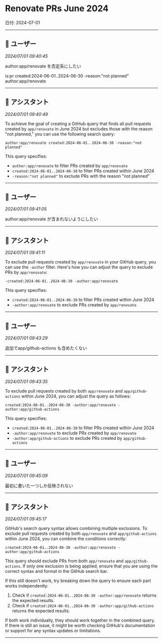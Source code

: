 # Renovate PRs June 2024

日付: 2024-07-01

---

## 👤 ユーザー
*2024/07/01 09:40:45*

author:app/renovate を否定系にしたい

is:pr created:2024-06-01..2024-06-30 -reason:"not planned" author:app/renovate

---

## 🤖 アシスタント
*2024/07/01 09:40:49*

To achieve the goal of creating a GitHub query that finds all pull requests created by `app/renovate` in June 2024 but excludes those with the reason "not planned," you can use the following search query:

```
author:app/renovate created:2024-06-01..2024-06-30 -reason:"not planned"
```

This query specifies:
- `author:app/renovate` to filter PRs created by `app/renovate`
- `created:2024-06-01..2024-06-30` to filter PRs created within June 2024
- `-reason:"not planned"` to exclude PRs with the reason "not planned"

---

## 👤 ユーザー
*2024/07/01 09:41:05*

author:app/renovate  が含まれないようにしたい

---

## 🤖 アシスタント
*2024/07/01 09:41:11*

To exclude pull requests created by `app/renovate` in your GitHub query, you can use the `-author` filter. Here's how you can adjust the query to exclude PRs by `app/renovate`:

```
-created:2024-06-01..2024-06-30 -author:app/renovate
```

This query specifies:
- `created:2024-06-01..2024-06-30` to filter PRs created within June 2024
- `-author:app/renovate` to exclude PRs created by `app/renovate`

---

## 👤 ユーザー
*2024/07/01 09:43:29*

追加でapp/github-actions も含めたくない

---

## 🤖 アシスタント
*2024/07/01 09:43:35*

To exclude pull requests created by both `app/renovate` and `app/github-actions` within June 2024, you can adjust the query as follows:

```
created:2024-06-01..2024-06-30 -author:app/renovate -author:app/github-actions
```

This query specifies:
- `created:2024-06-01..2024-06-30` to filter PRs created within June 2024
- `-author:app/renovate` to exclude PRs created by `app/renovate`
- `-author:app/github-actions` to exclude PRs created by `app/github-actions`

---

## 👤 ユーザー
*2024/07/01 09:45:09*

最初に書いた一つしか反映されない

---

## 🤖 アシスタント
*2024/07/01 09:45:17*

GitHub's search query syntax allows combining multiple exclusions. To exclude pull requests created by both `app/renovate` and `app/github-actions` within June 2024, you can combine the conditions correctly:

```
created:2024-06-01..2024-06-30 -author:app/renovate -author:app/github-actions
```

This query should exclude PRs from both `app/renovate` and `app/github-actions`. If only one exclusion is being applied, ensure that you are using the correct syntax and format in the GitHub search bar.

If this still doesn't work, try breaking down the query to ensure each part works independently:

1. Check if `created:2024-06-01..2024-06-30 -author:app/renovate` returns the expected results.
2. Check if `created:2024-06-01..2024-06-30 -author:app/github-actions` returns the expected results.

If both work individually, they should work together in the combined query. If there is still an issue, it might be worth checking GitHub's documentation or support for any syntax updates or limitations.

---
